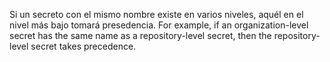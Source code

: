 Si un secreto con el mismo nombre existe en varios niveles, aquél en el nivel más bajo tomará presedencia. For example, if an organization-level secret has the same name as a repository-level secret, then the repository-level secret takes precedence.